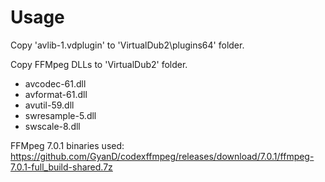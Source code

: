 # Usage

Copy 'avlib-1.vdplugin' to 'VirtualDub2\plugins64' folder.

Copy FFMpeg DLLs to 'VirtualDub2' folder.
* avcodec-61.dll
* avformat-61.dll
* avutil-59.dll
* swresample-5.dll
* swscale-8.dll 

FFMpeg 7.0.1 binaries used: https://github.com/GyanD/codexffmpeg/releases/download/7.0.1/ffmpeg-7.0.1-full_build-shared.7z
